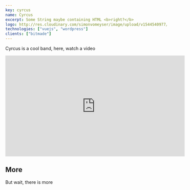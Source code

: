 ```yaml
---
key: cyrcus
name: Cyrcus
excerpt: Some String maybe containing HTML <b>right?</b>
logo: http://res.cloudinary.com/simonvomeyser/image/upload/v1544540977/simonvomeyser.de/listicon-cyrcus.png
technologies: ["vuejs", "wordpress"]
clients: ["bitmade"]
---
```


Cyrcus is a cool band, here, watch a video

<iframe width="560" height="315" src="https://www.youtube.com/embed/2ZG6ZZY5I3o" frameborder="0" allow="accelerometer; autoplay; encrypted-media; gyroscope; picture-in-picture" allowfullscreen></iframe>

## More 

But wait, there is more